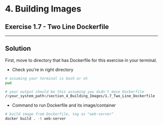 # 4. Building Images

## Exercise 1.7 - Two Line Dockerfile

---

## Solution

First, move to directory that has Dockerfile for this exercise in your terminal. 


* Check you're in right directory
``` bash
# assuming your terminal is bash or sh
pwd

# your output should be this assuming you didn't move Dockerfile
/<your_system_path>/section_4_Building_Images/1.7_Two_Line_Dockerfile
```

* Command to run Dockerfile and its image/container
``` sh
# build image from Dockerfile, tag as "web-server"
docker build . -t web-server
```